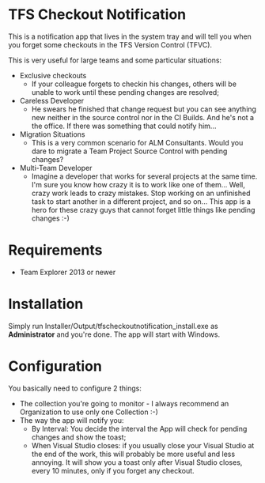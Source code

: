 TFS Checkout Notification
=======================
This is a notification app that lives in the system tray and will tell you when you forget some checkouts in the TFS Version Control (TFVC).

This is very useful for large teams and some particular situations:

* Exclusive checkouts
	* If your colleague forgets to checkin his changes, others will be unable to work until these pending changes are resolved;
* Careless Developer
	* He swears he finished that change request but you can see anything new neither in the source control nor in the CI Builds. And he's not a the office. If there was something that could notify him...
* Migration Situations
    * This is a very common scenario for ALM Consultants. Would you dare to migrate a Team Project Source Control with pending changes?
* Multi-Team Developer
    * Imagine a developer that works for several projects at the same time. I'm sure you know how crazy it is to work like one of them... Well, crazy work leads to crazy mistakes. Stop working on an unfinished task to start another in a different project, and so on... This app is a hero for these crazy guys that cannot forget little things like pending changes :-)

Requirements
=======================
* Team Explorer 2013 or newer

Installation
=======================
Simply run Installer/Output/tfscheckoutnotification_install.exe as **Administrator** and you're done. The app will start with Windows.

Configuration
=======================
You basically need to configure 2 things:
* The collection you're going to monitor - I always recommend an Organization to use only one Collection :-)
* The way the app will notify you:
    * By Interval: You decide the interval the App will check for pending changes and show the toast;
    * When Visual Studio closes: if you usually close your Visual Studio at the end of the work, this will probably be more useful and less annoying. It will show you a toast only after Visual Studio closes, every 10 minutes, only if you forget any checkout.